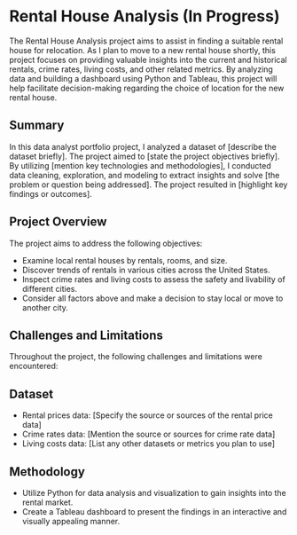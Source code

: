 # Rental House Analysis (In Progress)

The Rental House Analysis project aims to assist in finding a suitable rental house for relocation. As I plan to move to a new rental house shortly, this project focuses on providing valuable insights into the current and historical rentals, crime rates, living costs, and other related metrics. By analyzing data and building a dashboard using Python and Tableau, this project will help facilitate decision-making regarding the choice of location for the new rental house.


## Summary

In this data analyst portfolio project, I analyzed a dataset of [describe the dataset briefly]. The project aimed to [state the project objectives briefly]. By utilizing [mention key technologies and methodologies], I conducted data cleaning, exploration, and modeling to extract insights and solve [the problem or question being addressed]. The project resulted in [highlight key findings or outcomes].


## Project Overview

The project aims to address the following objectives:
- Examine local rental houses by rentals, rooms, and size.
- Discover trends of rentals in various cities across the United States.
- Inspect crime rates and living costs to assess the safety and livability of different cities.
- Consider all factors above and make a decision to stay local or move to another city.


## Challenges and Limitations

Throughout the project, the following challenges and limitations were encountered:


## Dataset

- Rental prices data: [Specify the source or sources of the rental price data]
- Crime rates data: [Mention the source or sources for crime rate data]
- Living costs data: [List any other datasets or metrics you plan to use]


## Methodology

- Utilize Python for data analysis and visualization to gain insights into the rental market.
- Create a Tableau dashboard to present the findings in an interactive and visually appealing manner.


